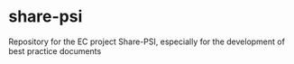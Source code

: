 # share-psi
Repository for the EC project Share-PSI, especially for the development of best practice documents
